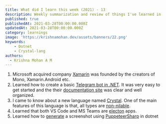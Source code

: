 ```yaml
---
title: What did I learn this week (2021) - 13
description: Weekly summarization and review of things I've learned in the final week of March 2021 
published: true
publishedAt: 2021-03-28T00:00:00.000Z
updatedAt: 2021-03-28T00:00:00.000Z
category: learnings
image: 'https://krishnamohan.dev/assets/banners/22.png'
keywords:
    - Dotnet
    - Crystal-lang
authors:
  - Krishna Mohan A M
---
```


1. Microsoft acquired company [Xamarin](https://en.wikipedia.org/wiki/Xamarin) was founded by the creators of Mono, Xamarin.Android etc.
2. Learned how to create a basic [Telegram bot in .NET](https://github.com/TelegramBots/Telegram.Bot). It was very easy to get started and the their [documentation site](https://telegrambots.github.io/book/2/send-msg/text-msg.html) was clear and well organized.
3. I came to know about a new language named [Crystal](https://crystal-lang.org/). One of the main features of this language is that, all types are [non-nilable](https://www.infoq.com/presentations/Null-References-The-Billion-Dollar-Mistake-Tony-Hoare/).
4. Learned that both VS Code and MS Teams are [electon](https://www.electronjs.org/) apps.
5. Learned how to [generate](https://twitter.com/KrishnaAnaril/status/1374772690972602368?s=20) a screenshot using [PuppeteerSharp](https://www.puppeteersharp.com/) in dotnet